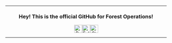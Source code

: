 <hr>
<div align="center">
  <h3>Hey! This is the official GitHub for Forest Operations!</h3>
  <p>
    <!-- credits: vast -->
    <div style="display: flex; justify-content: center; align-items: center;">
      <img height="25" src="https://api.visitorbadge.io/api/VisitorHit?user=Forest-Operations&countColor=%234293f5" alt="Profile Views"/>
      <img height="25" src="https://img.shields.io/github/followers/Forest-Operations?color=4293f5&style=for-the-badge&logo=github&label=Followers" alt="Followers"/>
      <img height="25" src="https://img.shields.io/github/stars/Forest-Operations?color=4293f5&style=for-the-badge&logo=github&label=Stars" alt="Stars"/>
    </div>
  </p>
</div>
<hr>
